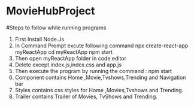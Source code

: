 # MovieHubProject

#Steps to follow while running programs
1. First Install Node.Js
2. In Command Prompt excute following command
  npx create-react-app myReactApp
  cd myReactApp
  npm start
3. Then open myReactApp folder in code editor
4. Delete except index.js,index.css and app.js
5. Then execute the program by running the command : npm start
6. Component contains Home ,Movie,Tvshows,Trending and Navigation bar
7. Styles contains css styles for Home ,Movies,Tvshows and Trending.
8. Trailer contains Trailer of Movies, TvShows and Trending.
